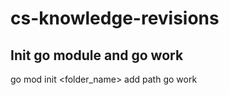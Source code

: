 # cs-knowledge-revisions

## Init go module and go work

go mod init <folder_name>
add path go work
